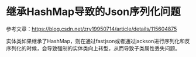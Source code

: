# 继承HashMap导致的Json序列化问题

参考文章：https://blog.csdn.net/zry19950714/article/details/115604875

实体类如果继承了HashMap，则在通过fastjson或者通过jackson进行序列化和反序列化的时候，会导致强制的实体类向上转型，从而导致子类属性丢失问题。